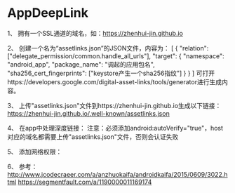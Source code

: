 # AppDeepLink

1、	拥有一个SSL通道的域名，如：https://zhenhui-jin.github.io

2、	创建一个名为“assetlinks.json”的JSON文件，内容为：
    [
      {
        "relation": ["delegate_permission/common.handle_all_urls"],
        "target": {
          "namespace": "android_app",
          "package_name": "调起的应用包名",
          "sha256_cert_fingerprints": ["keystore产生一个sha256指纹"]
        }
      }
    ]
    可打开https://developers.google.com/digital-asset-links/tools/generator进行生成内容。

3、	上传"assetlinks.json"文件到https://zhenhui-jin.github.io生成以下链接：
    https://zhenhui-jin.github.io/.well-known/assetlinks.json

4、	在app中处理深度链接：
    <activity
        android:name=""
        android:alwaysRetainTaskState="true"
        android:launchMode="singleTask"
        android:noHistory="true">
        <intent-filter android:autoVerify="true">
            <action android:name="android.intent.action.VIEW"/>
            <category android:name="android.intent.category.DEFAULT"/>
            <category android:name="android.intent.category.BROWSABLE"/>
            <data android:host="zhenhui-jin.github.io" android:scheme="https"/>
        </intent-filter>
    </activity>
    注意：必须添加android:autoVerify="true"，host对应的域名都需要上传"assetlinks.json"文件，否则会认证失败

5、	添加网络权限：
    <uses-permission android:name="android.permission.INTERNET"/>

6、	参考：
    http://www.jcodecraeer.com/a/anzhuokaifa/androidkaifa/2015/0609/3022.html
    https://segmentfault.com/a/1190000011169174
